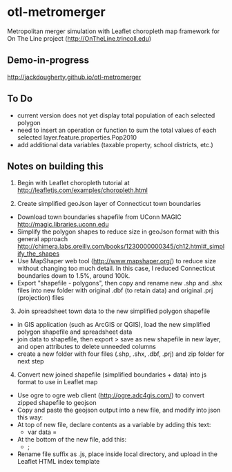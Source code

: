 # otl-metromerger
Metropolitan merger simulation with Leaflet choropleth map framework for On The Line project (http://OnTheLine.trincoll.edu)

## Demo-in-progress
http://jackdougherty.github.io/otl-metromerger

## To Do
- current version does not yet display total population of each selected polygon
- need to insert an operation or function to sum the total values of each selected layer.feature.properties.Pop2010
- add additional data variables (taxable property, school districts, etc.)

## Notes on building this
1) Begin with Leaflet choropleth tutorial at http://leafletjs.com/examples/choropleth.html

2) Create simplified geoJson layer of Connecticut town boundaries
- Download town boundaries shapefile from UConn MAGIC http://magic.libraries.uconn.edu
- Simplify the polygon shapes to reduce size in geoJson format with this general approach http://chimera.labs.oreilly.com/books/1230000000345/ch12.html#_simplify_the_shapes
- Use MapShaper web tool (http://www.mapshaper.org/) to reduce size without changing too much detail. In this case, I reduced Connecticut boundaries down to 1.5%, around 100k.
- Export "shapefile - polygons", then copy and rename new .shp and .shx files into new folder with original .dbf (to retain data) and original .prj (projection) files

3) Join spreadsheet town data to the new simplified polygon shapefile
- in GIS application (such as ArcGIS or QGIS), load the new simplified polygon shapefile and spreadsheet data
- join data to shapefile, then export > save as new shapefile in new layer, and open attributes to delete unneeded columns
- create a new folder with four files (.shp, .shx, .dbf, .prj) and zip folder for next step

4) Convert new joined shapefile (simplified boundaries + data) into js format to use in Leaflet map
- Use ogre to ogre web client (http://ogre.adc4gis.com/) to convert zipped shapefile to geojson
- Copy and paste the geojson output into a new file, and modify into json this way:
- At top of new file, declare contents as a variable by adding this text:
  - var data =
- At the bottom of the new file, add this:
  - ;
- Rename file suffix as .js, place inside local directory, and upload in the Leaflet HTML index template
